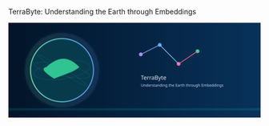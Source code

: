 TerraByte: Understanding the Earth through Embeddings

![TerraByte illustration](assets/terabyte.svg)
